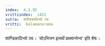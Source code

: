 ```yaml
---
index:  4.3.92
vrittiindex:  1451
sutra:  शाण्डिकादिभ्यो ञ्यः
vritti:  balamanorama 
---
```


शाण्डिकादिभ्यो ञ्यः। `सोऽभिजन इत्यर्थे प्रथमान्तेभ्य' इति शेषः। 

